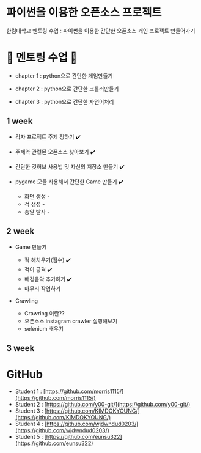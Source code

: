 # 파이썬을 이용한 오픈소스 프로젝트

한림대학교 멘토링 수업 : 파이썬을 이용한 간단한 오픈소스 개인 프로젝트 만들어가기

# 🏃 멘토링 수업 🏃

- chapter 1 : python으로 간단한 게임만들기

- chapter 2 : python으로 간단한 크롤러만들기

- chapter 3 : python으로 간단한 자연어처리

## 1 week 

- 각자 프로젝트 주제 정하기 ✔️

- 주제와 관련된 오픈소스 찾아보기 ✔️

- 간단한 깃허브 사용법 및 자신의 저장소 만들기 ✔️

- pygame 모듈 사용해서 간단한 Game 만들기 ✔️
  + 화면 생성 -
  + 적 생성 -
  + 총알 발사 -

## 2 week
- Game 만들기
  + 적 해치우기(점수) ✔️
  + 적이 공격 ✔️
  + 배경음악 추가하기 ✔️
  + 마무리 작업하기
  
- Crawling
  + Crawring 이란??
  + 오픈소스 instagram crawler 실행해보기
  + selenium 배우기

## 3 week

# GitHub 
- Student 1 : [https://github.com/morris1115/](https://github.com/morris1115/)
- Student 2 : [https://github.com/y00-git/](https://github.com/y00-git/)
- Student 3 : [https://github.com/KIMDOKYOUNG/](https://github.com/KIMDOKYOUNG/)
- Student 4 : [https://github.com/wjdwndud0203/](https://github.com/wjdwndud0203/)
- Student 5 : [https://github.com/eunsu322](https://github.com/eunsu322)
